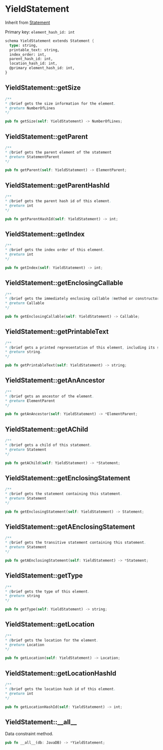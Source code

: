# YieldStatement

Inherit from [Statement](./Statement.md)

Primary key: `element_hash_id: int`

```rust
schema YieldStatement extends Statement {
  type: string,
  printable_text: string,
  index_order: int,
  parent_hash_id: int,
  location_hash_id: int,
  @primary element_hash_id: int,
}
```
## YieldStatement::getSize

```java
/**
* @brief gets the size information for the element.
* @return NumberOfLines
*/
```
```rust
pub fn getSize(self: YieldStatement) -> NumberOfLines;
```
## YieldStatement::getParent

```java
/**
* @brief gets the parent element of the statement
* @return StatementParent 
*/
```
```rust
pub fn getParent(self: YieldStatement) -> ElementParent;
```
## YieldStatement::getParentHashId

```java
/**
* @brief gets the parent hash id of this element.
* @return int
*/
```
```rust
pub fn getParentHashId(self: YieldStatement) -> int;
```
## YieldStatement::getIndex

```java
/**
* @brief gets the index order of this element.
* @return int
*/
```
```rust
pub fn getIndex(self: YieldStatement) -> int;
```
## YieldStatement::getEnclosingCallable

```java
/**
* @brief gets the immediately enclosing callable (method or constructor) whose body contains this statement.
* @return Callable 
*/
```
```rust
pub fn getEnclosingCallable(self: YieldStatement) -> Callable;
```
## YieldStatement::getPrintableText

```java
/**
* @brief gets a printed representation of this element, including its structure where applicable.
* @return string.
*/
```
```rust
pub fn getPrintableText(self: YieldStatement) -> string;
```
## YieldStatement::getAnAncestor

```java
/**
* @brief gets an ancestor of the element.
* @return ElementParent 
*/
```
```rust
pub fn getAnAncestor(self: YieldStatement) -> *ElementParent;
```
## YieldStatement::getAChild

```java
/**
* @brief gets a child of this statement.
* @return Statement 
*/
```
```rust
pub fn getAChild(self: YieldStatement) -> *Statement;
```
## YieldStatement::getEnclosingStatement

```java
/**
* @brief gets the statement containing this statement.
* @return Statement 
*/
```
```rust
pub fn getEnclosingStatement(self: YieldStatement) -> Statement;
```
## YieldStatement::getAEnclosingStatement

```java
/**
* @brief gets the transitive statement containing this statement.
* @return Statement 
*/
```
```rust
pub fn getAEnclosingStatement(self: YieldStatement) -> *Statement;
```
## YieldStatement::getType

```java
/**
* @brief gets the type of this element.
* @return string
*/
```
```rust
pub fn getType(self: YieldStatement) -> string;
```
## YieldStatement::getLocation

```java
/**
* @brief gets the location for the element.
* @return Location
*/
```
```rust
pub fn getLocation(self: YieldStatement) -> Location;
```
## YieldStatement::getLocationHashId

```java
/**
* @brief gets the location hash id of this element.
* @return int
*/
```
```rust
pub fn getLocationHashId(self: YieldStatement) -> int;
```
## YieldStatement::\_\_all\_\_

Data constraint method.

```rust
pub fn __all__(db: JavaDB) -> *YieldStatement;
```
